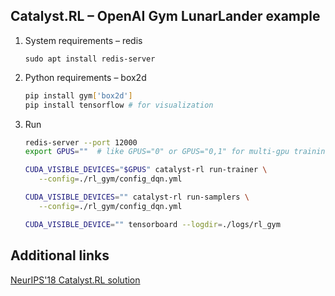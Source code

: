 ## Catalyst.RL – OpenAI Gym LunarLander example

1. System requirements – redis

    `sudo apt install redis-server`

2. Python requirements – box2d

    ```bash
    pip install gym['box2d']
    pip install tensorflow # for visualization
    ```

3. Run

    ```bash
    redis-server --port 12000
    export GPUS=""  # like GPUS="0" or GPUS="0,1" for multi-gpu training
 
    CUDA_VISIBLE_DEVICES="$GPUS" catalyst-rl run-trainer \
       --config=./rl_gym/config_dqn.yml
    
    CUDA_VISIBLE_DEVICES="" catalyst-rl run-samplers \
       --config=./rl_gym/config_dqn.yml
    
    CUDA_VISIBLE_DEVICE="" tensorboard --logdir=./logs/rl_gym
    ```


## Additional links

[NeurIPS'18 Catalyst.RL solution](https://github.com/Scitator/neurips-18-prosthetics-challenge)
